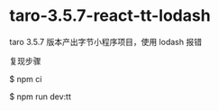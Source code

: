 # taro-3.5.7-react-tt-lodash

taro 3.5.7 版本产出字节小程序项目，使用 lodash 报错

复现步骤

$ npm ci

$ npm run dev:tt
